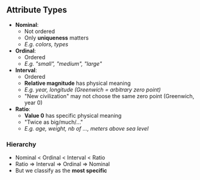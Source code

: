 ## Attribute Types

-   **Nominal**:
    -   Not ordered
    -   Only **uniqueness** matters
    -   _E.g. colors, types_
-   **Ordinal**:
    -   Ordered
    -   _E.g. "small", "medium", "large"_
-   **Interval**:
    -   Ordered
    -   **Relative magnitude** has physical meaning
    -   _E.g. year, longitude (Greenwich = arbitrary zero point)_
    -   "New civilization" may not choose the same zero point (Greenwich, year 0)
-   **Ratio**:
    -   **Value 0** has specific physical meaning
    -   "Twice as big/much/..."
    -   _E.g. age, weight, nb of ..., meters above sea level_

### Hierarchy

-   Nominal < Ordinal < Interval < Ratio
-   Ratio $\Rightarrow$ Interval $\Rightarrow$ Ordinal $\Rightarrow$ Nominal
-   But we classify as the **most specific**
